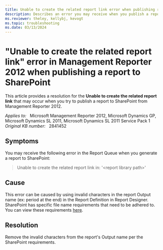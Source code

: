```yaml
---
title: Unable to create the related report link error when publishing report to SharePoint
description: Describes an error you may receive when you publish a report to SharePoint from Management Reporter 2012.
ms.reviewer: theley, kellybj, kevogt
ms.topic: troubleshooting
ms.date: 03/13/2024
---
```

# "Unable to create the related report link" error in Management Reporter 2012 when publishing a report to SharePoint

This article provides a resolution for the **Unable to create the related report link** that may occur when you try to publish a report to SharePoint from Management Reporter 2012.

_Applies to:_ &nbsp; Microsoft Management Reporter 2012, Microsoft Dynamics GP, Microsoft Dynamics SL 2011, Microsoft Dynamics SL 2011 Service Pack 1  
_Original KB number:_ &nbsp; 2841452

## Symptoms

You may receive the following error in the Report Queue when you generate a report to SharePoint:

> Unable to create the related report link in: '\<report library path>'

## Cause

This error can be caused by using invalid characters in the report Output name (ex: period at the end) in the Report Definition in Report Designer. SharePoint has specific file name requirements that need to be adhered to. You can view these requirements [here](https://support.microsoft.com/office/invalid-file-names-and-file-types-in-onedrive-and-sharepoint-64883a5d-228e-48f5-b3d2-eb39e07630fa?ui=en-us&rs=en-us&ad=us).

## Resolution

Remove the invalid characters from the report's Output name per the SharePoint requirements.
